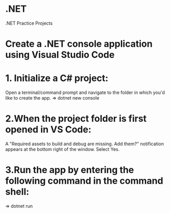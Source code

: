 # .NET
.NET Practice Projects

# Create a .NET console application using Visual Studio Code

# 1. Initialize a C# project:
Open a terminal/command prompt and navigate to the folder in which you'd like to create the app.
=>   dotnet new console

# 2.When the project folder is first opened in VS Code:

A "Required assets to build and debug are missing. Add them?" notification appears at the bottom right of the window.
Select Yes.

# 3.Run the app by entering the following command in the command shell:
=> dotnet run


